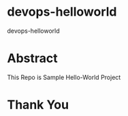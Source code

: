# devops-helloworld

devops-helloworld

# Abstract

This Repo is Sample Hello-World Project

# Thank You 

